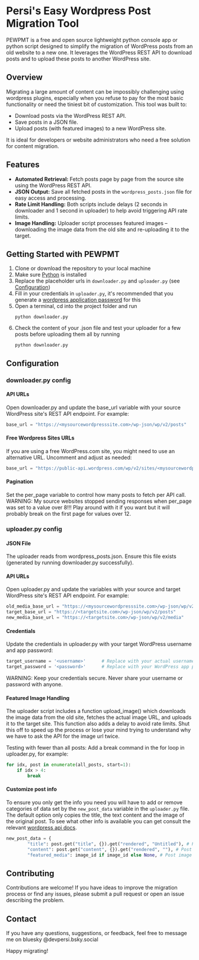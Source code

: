 # Persi's Easy Wordpress Post Migration Tool

PEWPMT is a free and open source lightweight python console app or python script designed to simplify the migration of WordPress posts from an old website to a new one. It leverages the WordPress REST API to download posts and to upload these posts to another WordPress site.

## Overview

Migrating a large amount of content can be impossibly challenging using wordpress plugins, especially when you refuse to pay for the most basic functionality or need the tiniest bit of customization. This tool was built to:

- Download posts via the WordPress REST API.
- Save posts in a JSON file.
- Upload posts (with featured images) to a new WordPress site.
  
It is ideal for developers or website administrators who need a free solution for content migration.

## Features

- **Automated Retrieval:** Fetch posts page by page from the source site using the WordPress REST API.
- **JSON Output:** Save all fetched posts in the `wordpress_posts.json` file for easy access and processing.
- **Rate Limit Handling:** Both scripts include delays (2 seconds in downloader and 1 second in uploader) to help avoid triggering API rate limits.
- **Image Handling:** Uploader script processes featured images – downloading the image data from the old site and re-uploading it to the target.

## Getting Started with PEWPMT
1. Clone or download the repository to your local machine
2. Make sure [Python](https://www.python.org/downloads/) is installed
3. Replace the placeholder urls in `downloader.py` and `uploader.py` (see [Configuration](#configuration))
4. Fill in your credentials in `uploader.py`, it's recommended that you generate a [wordpress application password](https://wordpress.com/support/security/two-step-authentication/application-specific-passwords/) for this
5. Open a terminal, cd into the project folder and run
    ```
    python downloader.py
    ```
6. Check the content of your .json file and test your uploader for a few posts before uploading them all by running
    ```
    python downloader.py
    ```

## Configuration
### downloader.py config
#### API URLs
Open downloader.py and update the base_url variable with your source WordPress site's REST API endpoint. For example:
```py
base_url = "https://<mysourcewordpresssite.com>/wp-json/wp/v2/posts"
```
#### Free Wordpress Sites URLs
If you are using a free WordPress.com site, you might need to use an alternative URL. Uncomment and adjust as needed:
```py
base_url = "https://public-api.wordpress.com/wp/v2/sites/<mysourcewordpresssite.wordpress.com>/posts"
```
#### Pagination
Set the per_page variable to control how many posts to fetch per API call.  
WARNING: My source websites stopped sending responses when per_page was set to a value over 8!!! 
Play around with it if you want but it will probably break on the first page for values over 12.

### uploader.py config
#### JSON File 
The uploader reads from wordpress_posts.json. Ensure this file exists (generated by running downloader.py successfully).

#### API URLs 
Open uploader.py and update the variables with your source and target WordPress site's REST API endpoint. For example:
```py
old_media_base_url = "https://<mysourcewordpresssite.com>/wp-json/wp/v2/media/"
target_base_url = "https://<targetsite.com>/wp-json/wp/v2/posts"
new_media_base_url = "https://<targetsite.com>/wp-json/wp/v2/media"
```

#### Credentials
Update the credentials in uploader.py with your target WordPress username and app password:
```py
target_username = '<username>'      # Replace with your actual username.
target_password = '<password>'      # Replace with your WordPress app password.
```
WARNING: Keep your credentials secure. Never share your username or password with anyone.

#### Featured Image Handling
The uploader script includes a function upload_image() which downloads the image data from the old site, fetches the actual image URL, and uploads it to the target site. This function also adds a delay to avoid rate limits. Shut this off to speed up the process or lose your mind trying to understand why we have to ask the API for the image url twice.

Testing with fewer than all posts: Add a break command in the for loop in uploader.py, for example:
```py
for idx, post in enumerate(all_posts, start=1):
    if idx > 4:
        break
```

#### Customize post info
To ensure you only get the info you need you will have to add or remove categories of data set by the `new_post_data` variable in the `uploader.py` file. 
The default option only copies the title, the text content and the image of the original post. To see what other info is available you can get consult the relevant [wordpress api docs](https://developer.wordpress.org/rest-api/reference/posts/).
```py
new_post_data = {
        "title": post.get("title", {}).get("rendered", "Untitled"), # Post title
        "content": post.get("content", {}).get("rendered", ""), # Post text content
        "featured_media": image_id if image_id else None, # Post image
```

## Contributing
Contributions are welcome! If you have ideas to improve the migration process or find any issues, please submit a pull request or open an issue describing the problem.

## Contact
If you have any questions, suggestions, or feedback, feel free to message me on bluesky @devpersi.bsky.social


Happy migrating!
